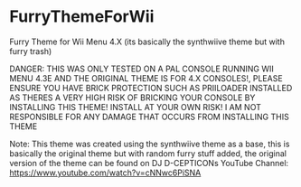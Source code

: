 # FurryThemeForWii
Furry Theme for Wii Menu 4.X (its basically the synthwiive theme but with furry trash)

DANGER: THIS WAS ONLY TESTED ON A PAL CONSOLE RUNNING WII MENU 4.3E AND THE ORIGINAL THEME IS FOR 4.X CONSOLES!, PLEASE ENSURE YOU HAVE BRICK PROTECTION SUCH AS PRIILOADER INSTALLED AS THERES A VERY HIGH RISK OF BRICKING YOUR CONSOLE BY INSTALLING THIS THEME! INSTALL AT YOUR OWN RISK! I AM NOT RESPONSIBLE FOR ANY DAMAGE THAT OCCURS FROM INSTALLING THIS THEME

Note: This theme was created using the synthwiive theme as a base, this is basically the original theme but with random furry stuff added, the original version of the theme can be found on DJ D-CEPTICONs YouTube Channel: https://www.youtube.com/watch?v=cNNwc6PiSNA

